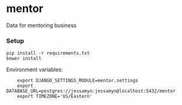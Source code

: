 mentor
======

Data for mentoring business

### Setup

    pip install -r requirements.txt
    bower install


Environment variables:

		export DJANGO_SETTINGS_MODULE=mentor.settings
		export DATABASE_URL=postgres://jessamyn:jessamyn@localhost:5432/mentor
		export TIMEZONE='US/Eastern'		
